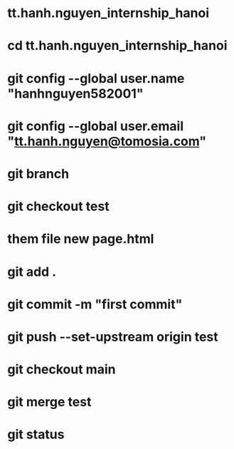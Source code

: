 # tt.hanh.nguyen_internship_hanoi
# cd tt.hanh.nguyen_internship_hanoi
# git config --global user.name "hanhnguyen582001"
# git config --global user.email "tt.hanh.nguyen@tomosia.com"
# git branch
# git checkout test
# them file new page.html
# git add .
# git commit -m "first commit"
# git push --set-upstream origin test
# git checkout main
# git merge test
# git status